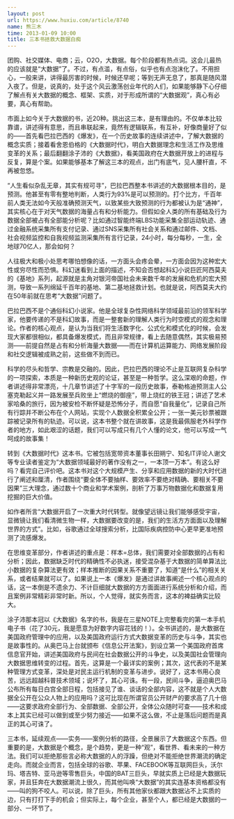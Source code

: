 ```yaml
---
layout: post
url: https://www.huxiu.com/article/8740
name: 熊三木
time: 2013-01-09 10:00
title: 三本书拯救大数据白痴
---
```

团购、社交媒体、电商；云，O2O，大数据。每个阶段都有热点词。这会儿最热的应该就是“大数据”了。不过，有点滥，有点俗，似乎也有点泡沫化了。不用担心，一般来讲，讲得最厉害的时候，时候还早呢；等到无声无息了，那真是随风潜入夜了。但是，说真的，处于这个风云激荡创业年代的人们，如果能够静下心仔细了解点有关大数据的概念、框架、实质，对于形成所谓的“大数据观”，真心有必要，真心有帮助。

市面上如今关于大数据的书，近20种。挑出这三本，是有理由的。不仅单本比较靠谱，讲述得有意思，而且串联起来，竟然有逻辑联系，有互补，好像商量好了似的——首先看巴拉巴西的《爆发》，在一个历史故事的连续讲述中，了解大数据的概念实质；接着看舍恩伯格的《大数据时代》，明白大数据理念和生活工作及思维变革的关系；最后翻翻涂子沛的《大数据》，看美国政府在大数据开放上的进程与反复，算是个案。如果能够基本了解这三本的观点，出门有底气，见人腰杆直，不再被忽悠。

“人生看似杂乱无章，其实有规可寻”，巴拉巴西整本书讲述的大数据根本目的，是预测。他甚至有零有整地判断，人类行为93%是可以预测的。打个比方，千百年前人类无法如今天般准确预测天气，以致某些大致预测的行为都被认为是“通神”，其实核心在于对天气数据的海量占有和分析能力。但假如全人类的所有基础及行为数据全部被占有全部能分析呢？比如通过智能终端LBS功能采集全部运动轨迹、通过金融系统采集所有支付记录、通过SNS采集所有社会关系和通过邮件、文档、社会视频监控和自我视频监测采集所有言行记录，24小时，每分每秒，一生，全地球70亿人，那会如何？

人往极大和极小处思考哪怕想像的话，一方面头会疼会晕，一方面会因为这种宏大性或穷尽性而恐惧。科幻迷看到上面的描述，不知会否想起科幻小说巨匠阿西莫夫的《基地》系列，起源就是主角对银河帝国社会未来数千年的发展和危机的宏大预测，导致一系列绵延千百年的基地、第二基地拯救计划。也就是说，阿西莫夫大约在50年前就在思考“大数据”问题了。

巴拉巴西不是个通俗科幻小说家。他是全球复杂性网络科学领域最前沿的领军科学家，他要传递的不是科幻故事，而是一整套新的理解人类行为时空模式的观念和理论。作者的核心观点，是认为当我们将生活数字化、公式化和模式化的时候，会发现大家都很相似，都具备爆发模式，而且非常规律，看上去随意偶然，其实极易预测——前提自然是占有和分析海量大数据——而在计算机运算能力、网络发展阶段和社交逻辑被成熟之前，这些做不到而已。

科学的尽头和哲学、宗教是交融的。因此，巴拉巴西的理论不止是互联网复杂科学的一项探索，本质是一种新历史观的论证，甚至是一种哲学。这么深艰的命题，作者讲述得非常漂亮，十几章节讲述了十字军的一段历史故事，泰勒格迪预测主人公塞克勒起义并一路发展至兵败坐上“燃烧的御座”，带上烧红的铁王冠；讲述了艺术家哈桑的旅行，因为被安检不断怀疑是恐怖分子，而自愿“自我量化”，记录自己所有行踪并不断公布在个人网站，实现个人数据全积累全公开；一张一美元钞票被跟踪被记录所有的轨迹。可以说，这本书整个就在讲故事，这是我最佩服老外科学作者的地方，如此艰涩的话题，我们可以写成只有几个人懂的论文，他可以写成一气呵成的故事集！

转到《大数据时代》这本书。它被包括宽带资本董事长田朔宁、知名IT评论人谢文等专业读者鉴定为“大数据领域最好的著作没有之一，一本顶一万本”。有这么好吗？看完自己评价吧。这本书对这个大规模产生、分享和应用数据的新的大时代进行了阐述和厘清，作者围绕“要全体不要抽样、要效率不要绝对精确、要相关不要因果”三大理念，通过数十个商业和学术案例，剖析了万事万物数据化和数据复用挖掘的巨大价值。

如作者所言“大数据开启了一次重大时代转型。就像望远镜让我们能够感受宇宙，显微镜让我们看清微生物一样，大数据要改变的是，我们的生活方方面面以及理解世界的方式”。比如，谷歌通过全球搜索分析，比国际疾病控防中心更早更准地预测了流感爆发。

在思维变革部分，作者讲述的重点是：样本=总体，我们需要对全部数据的占有和分析；因此，数据缺乏时代的精确性不必执迷，接受混杂基于大数据的简单算法比小数据的复杂算法更有效；样本推断的因果关系不重要了，知道“是什么”的相关关系，或者结果就可以了。如果说上一本《爆发》是通过讲故事阐述一个核心观点的话，这一本倒是不遗余力、不计巨细就大数据的方方面面进行系统分析和介绍，而且案例非常精彩非常时新。所以，个人觉得，就实务而言，这本的裨益确实比较大。

涂子沛那本冠以《大数据》名字的书，我是在三星NOTE上完整看完的第一本手机电子书（花了30元，我是愿意为好数字内容花钱的！）。全书讲述的，是大数据在美国政府管理中的应用，以及美国政府运行方式大数据变革的历史与斗争，其实也是故事性的。从奥巴马上台就颁布《信息公开法案》，到设立第一个美国政府首席信息官开始，讲述美国政府与民间在社会数据公开的斗争史，以及美国社会管理向大数据思维转变的过程。首先，这算是一个最详实的案例；其次，这代表的不是某种管理方式变革，深处是对民主运行机制的变革与进步。说好了，这本书用心良苦，远远超越科普技术领域；说坏了，其心可诛。有一段，民间斗争，逼迫奥巴马公布所有每日白宫全部日程，包括接见了谁、谈话的全部内容，这不就是个人大数据全公开在公众人物上的应用吗？这可比现在所谓官员公开财产的要求高了几十倍——这要求政府全部行为、全部数据、全部公开，全体公众随时可查——技术和成本上其实已经可以做到或至少努力接近——如果不这么做，不止是落后问题而是真正的其心可诛了。

三本书，延续观点——实务——案例分析的路径，全景展示了大数据这个东西。但重要的是，大数据是个概念，是个趋势，更是一种“观”，看世界、看未来的一种方法。我们可以拒绝那些言必称大数据的人的浮躁，但绝对不能拒绝世界潮流的确定走向。而就企业而言，包括全球的谷歌、苹果、FACEBOOK等互联网巨头，沃尔玛、塔吉特、亚马逊等零售巨头，中国的BAT三巨头，早就实质上已经是大数据玩家，并且狂奔在大数据潮流上很久，而其他叫唤“大数据”的其实连基本资格都没有——叫的狗不咬人。可以说，除了巨头，所有其他家伙都跟大数据沾不上实质的边，只有打打下手的机会；但实际上，每个企业，甚至个人，都已经是大数据的一部分、一环节了。

